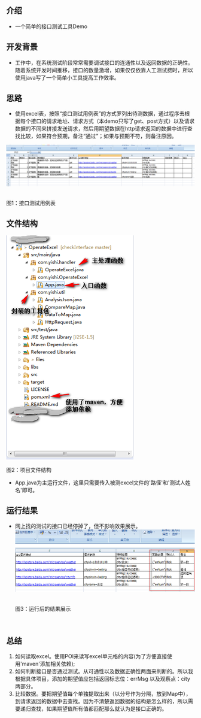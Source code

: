 ## 介绍

 * 一个简单的接口测试工具Demo


## 开发背景

 * 工作中，在系统测试阶段常常需要调试接口的连通性以及返回数据的正确性。随着系统开发时间推移，接口的数量激增，如果仅仅依靠人工测试费时，所以使用java写了一个简单小工具提高工作效率。
 
 
## 思路

 * 使用excel表，按照“接口测试用例表”的方式罗列出待测数据，通过程序去根据每个接口的请求地址、请求方式（本demo只写了get、post方式）以及请求数据的不同来拼接发送请求，然后用期望数据在http请求返回的数据中进行查找比较，如果符合预期，备注“通过”；如果与预期不符，则备注原因。


![Image text](https://raw.githubusercontent.com/ericyishi/img-folder/master/checkInterface01.png)
                                    <p>图1：接口测试用例表</p>
                                    
 ## 文件结构 
 
 ![Image text](https://raw.githubusercontent.com/ericyishi/img-folder/master/checkInterface02.png)
                                    <p>图2：项目文件结构</p>

* App.java为主运行文件，这里只需要传入被测excel文件的'路径'和'测试人姓名'即可。


## 运行结果

* 网上找的测试的接口已经停掉了，但不影响效果展示。
 ![Image text](https://raw.githubusercontent.com/ericyishi/img-folder/master/checkInterface03.png)
                                    <p>图3：运行后的结果展示</p>
                   
                   
## 总结 

1. 如何读取excel。使用POI来读写excel单元格的内容(为了方便直接使用'maven'添加相关依赖);
2. 如何判断接口是否通过测试。从可通性以及数据正确性两面来判断的。所以我根据具体项目，添加的期望值应包括返回标志位：errMsg 以及观察点：city 两部分。
3. 比较数据。要把期望值每个单独提取出来（以分号作为分隔，放到Map中），到请求返回的数据中去查找。因为不清楚返回数据的结构是怎么样的，所以需要递归查找，如果期望值所有值都匹配那么就认为是接口正确的。

 


